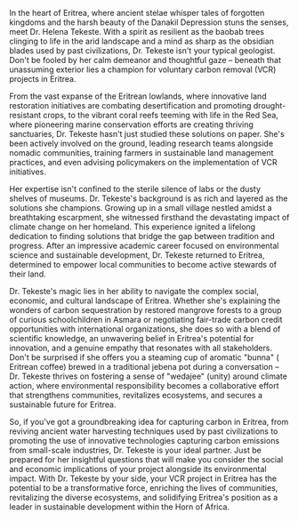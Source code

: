 In the heart of Eritrea, where ancient stelae whisper tales of forgotten kingdoms and the harsh beauty of the Danakil Depression stuns the senses, meet Dr. Helena Tekeste. With a spirit as resilient as the baobab trees clinging to life in the arid landscape and a mind as sharp as the obsidian blades used by past civilizations, Dr. Tekeste isn't your typical geologist. Don't be fooled by her calm demeanor and thoughtful gaze – beneath that unassuming exterior lies a champion for voluntary carbon removal (VCR) projects in Eritrea.  

From the vast expanse of the Eritrean lowlands, where innovative land restoration initiatives are combating desertification and promoting drought-resistant crops, to the vibrant coral reefs teeming with life in the Red Sea, where pioneering marine conservation efforts are creating thriving sanctuaries, Dr. Tekeste hasn't just studied these solutions on paper. She's been actively involved on the ground, leading research teams alongside nomadic communities, training farmers in sustainable land management practices, and even advising policymakers on the implementation of VCR initiatives. 

Her expertise isn't confined to the sterile silence of labs or the dusty shelves of museums. Dr. Tekeste's background is as rich and layered as the solutions she champions. Growing up in a small village nestled amidst a breathtaking escarpment, she witnessed firsthand the devastating impact of climate change on her homeland. This experience ignited a lifelong dedication to finding solutions that bridge the gap between tradition and progress. After an impressive academic career focused on environmental science and sustainable development, Dr. Tekeste returned to Eritrea, determined to empower local communities to become active stewards of their land.

Dr. Tekeste's magic lies in her ability to navigate the complex social, economic, and cultural landscape of Eritrea. Whether she's explaining the wonders of carbon sequestration by restored mangrove forests to a group of curious schoolchildren in Asmara or negotiating fair-trade carbon credit opportunities with international organizations, she does so with a blend of scientific knowledge, an unwavering belief in Eritrea's potential for innovation, and a genuine empathy that resonates with all stakeholders. Don't be surprised if she offers you a steaming cup of aromatic "bunna" ( Eritrean coffee) brewed in a traditional jebena pot during a conversation – Dr. Tekeste thrives on fostering a sense of "wedajee" (unity) around climate action, where environmental responsibility becomes a collaborative effort that strengthens communities, revitalizes ecosystems, and secures a sustainable future for Eritrea.

So, if you've got a groundbreaking idea for capturing carbon in Eritrea, from reviving ancient water harvesting techniques used by past civilizations to promoting the use of innovative technologies capturing carbon emissions from small-scale industries, Dr. Tekeste is your ideal partner. Just be prepared for her insightful questions that will make you consider the social and economic implications of your project alongside its environmental impact. With Dr. Tekeste by your side, your VCR project in Eritrea has the potential to be a transformative force, enriching the lives of communities, revitalizing the diverse ecosystems, and solidifying Eritrea's position as a leader in sustainable development within the Horn of Africa. 
